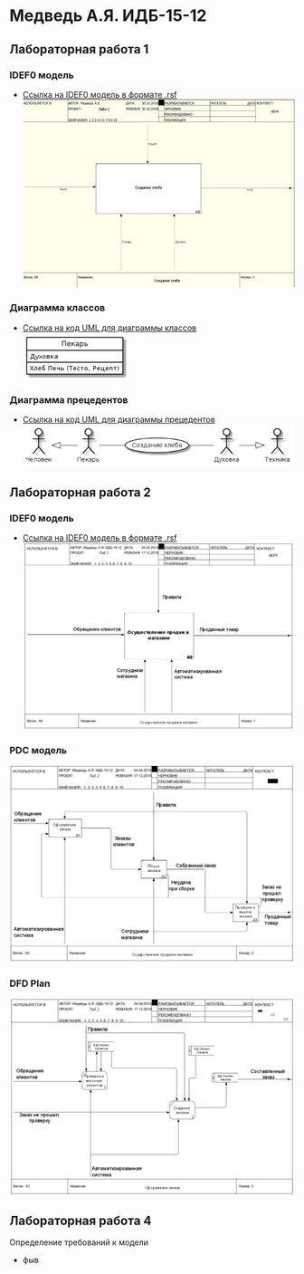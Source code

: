 # Медведь А.Я. ИДБ-15-12

## Лабораторная работа 1
### IDEF0 модель
* [Ссылка на IDEF0 модель в формате .rsf](https://github.com/alekseimedved/design-2018/blob/master/laba1.rsf)
![](https://github.com/alekseimedved/design-2018/blob/master/фыв.png)

### Диаграмма классов
* [Ссылка на код UML для диаграммы классов](https://github.com/alekseimedved/design-2018/blob/master/uml.txt)
![](https://github.com/alekseimedved/design-2018/blob/master/лаб1.png)

### Диаграмма прецедентов
* [Ссылка на код UML для диаграммы прецедентов](https://github.com/alekseimedved/design-2018/blob/master/прец.txt)
![](https://github.com/alekseimedved/design-2018/blob/master/прец.png)


## Лабораторная работа 2
### IDEF0 модель
* [Ссылка на IDEF0 модель в формате .rsf](https://github.com/alekseimedved/design-2018/blob/master/pdc.rsf)
![](https://github.com/alekseimedved/design-2018/blob/master/laba2a.png)
### PDC модель
![](https://github.com/alekseimedved/design-2018/blob/master/laba2b.png)
### DFD Plan
![](https://github.com/alekseimedved/design-2018/blob/master/laba2c.png)

## Лабораторная работа 4

Определение требований к модели
* фыв
